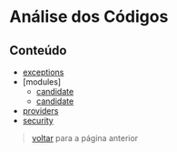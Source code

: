 # Análise dos Códigos

## Conteúdo

- [exceptions](./code/exceptions.md)
- [modules]
  - [candidate](./code/modules/canditate.md)
  - [candidate](./code/modules/company.md)
- [providers](./code/providers.md)
- [security](./code/security.md)

> [voltar](../../README.md) para a página anterior
